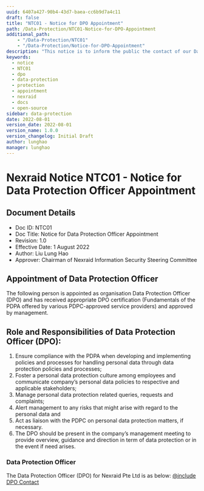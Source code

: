 ```yaml
---
uuid: 6407a427-90b4-43d7-baea-cc6b9d7a4c11
draft: false
title: "NTC01 - Notice for DPO Appointment"
path: /Data-Protection/NTC01-Notice-for-DPO-Appointment
additional_path:
    - "/Data-Protection/NTC01"
    - "/Data-Protection/Notice-for-DPO-Appointment"
description: "This notice is to inform the public the contact of our Data Protection Officer."
keywords: 
  - notice
  - NTC01
  - dpo
  - data-protection
  - protection
  - appointment
  - nexraid
  - docs
  - open-source
sidebar: data-protection
date: 2022-08-01
version_date: 2022-08-01
version_name: 1.0.0
version_changelog: Initial Draft
author: lunghao
manager: lunghao
---
```


# Nexraid Notice NTC01 - Notice for Data Protection Officer Appointment

## Document Details
* Doc ID: NTC01
* Doc Title: Notice for Data Protection Officer Appointment
* Revision: 1.0
* Effective Date: 1 August 2022
* Author: Liu Lung Hao
* Approver: Chairman of Nexraid Information Security Steering Committee


## Appointment of Data Protection Officer
The following person is appointed as organisation Data Protection Officer (DPO) and has received appropriate DPO certification (Fundamentals of the PDPA offered by various PDPC-approved service providers) and approved by management.

## Role and Responsibilities of Data Protection Officer (DPO):
1. Ensure compliance with the PDPA when developing and implementing policies and processes for handling personal data through data protection policies and processes;
2. Foster a personal data protection culture among employees and communicate company’s personal data policies to respective and applicable stakeholders;
3. Manage personal data protection related queries, requests and complaints;
4. Alert management to any risks that might arise with regard to the personal data and
5. Act as liaison with the PDPC on personal data protection matters, if necessary.
6. The DPO should be present in the company’s management meeting to provide overview, guidance and direction in term of data protection or in the event if need arises. 

### Data Protection Officer
The Data Protection Officer (DPO) for Nexraid Pte Ltd is as below: 
[@include DPO Contact](DPO-Contact.md)